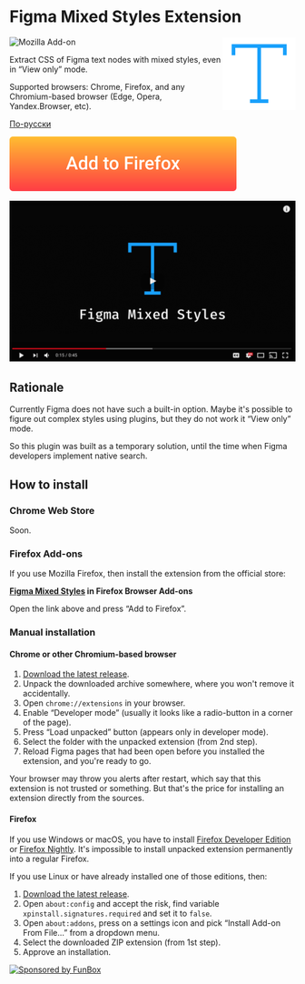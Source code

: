 # Figma Mixed Styles Extension

<img align="right"
     alt="Project logo: colorful component icon"
     src="icon.svg"
     width="128"
     height="128">

[comment]: <> (![Chrome Web Store]&#40;https://img.shields.io/chrome-web-store/v/lfofpannpmmeeicgiiacjghmcfgnebbi?label=Chrome%20Web%20Store&#41; )
![Mozilla Add-on](https://img.shields.io/amo/v/figma-mixed-styles?label=Mozilla%20Add-ons)

Extract CSS of Figma text nodes with mixed styles, even in “View only” mode.

Supported browsers: Chrome, Firefox, and any Chromium-based browser (Edge, Opera, Yandex.Browser, etc).

[По-русски](./README.ru.md)

[comment]: <> ([![Figma Search in Chrome Web Store]&#40;./add-to-chrome.svg&#41;]&#40;https://chrome.google.com/webstore/detail/figma-search/lfofpannpmmeeicgiiacjghmcfgnebbi&#41;)

[![Figma Mixed Styles in Mozilla Add-ons](./add-to-firefox.svg)](https://addons.mozilla.org/en-US/firefox/addon/figma-mixed-styles/)

[![Demo Video on YouTube](./youtube-demo.png)](https://youtu.be/mDQfaYA5ltA)

## Rationale

Currently Figma does not have such a built-in option. Maybe it's possible to figure out complex styles using plugins,
but they do not work it “View only” mode.

So this plugin was built as a temporary solution, until the time when Figma developers implement native search.

## How to install

### Chrome Web Store

Soon.

[comment]: <> (If you use Chrome or any Chromium-based browser &#40;Edge, Opera, Yandex.Browser, etc&#41; it's easy to install )

[comment]: <> (the extension from the official store:)

[comment]: <> (**[Figma Search]&#40;https://chrome.google.com/webstore/detail/figma-search/lfofpannpmmeeicgiiacjghmcfgnebbi&#41; in Crome Web Store**)

[comment]: <> (Just click on the link above and press “Add to Chrome”.)

### Firefox Add-ons

If you use Mozilla Firefox, then install the extension from the official store:

**[Figma Mixed Styles](https://addons.mozilla.org/en-US/firefox/addon/figma-mixed-styles/) in Firefox Browser Add-ons**

Open the link above and press “Add to Firefox”.

### Manual installation

#### Chrome or other Chromium-based browser

1. [Download the latest release](https://github.com/igoradamenko/figma-mixed-styles-extension/releases).
2. Unpack the downloaded archive somewhere, where you won't remove it accidentally.
3. Open `chrome://extensions` in your browser.
4. Enable “Developer mode” (usually it looks like a radio-button in a corner of the page).
5. Press “Load unpacked” button (appears only in developer mode).
6. Select the folder with the unpacked extension (from 2nd step). 
7. Reload Figma pages that had been open before you installed the extension, and you're ready to go.

Your browser may throw you alerts after restart, which say that this extension is not trusted or something.
But that's the price for installing an extension directly from the sources.

#### Firefox

If you use Windows or macOS, you have to install [Firefox Developer Edition](https://www.mozilla.org/ru/firefox/developer/)
or [Firefox Nightly](https://www.mozilla.org/ru/firefox/channel/desktop/#nightly). It's impossible to install unpacked
extension permanently into a regular Firefox.

If you use Linux or have already installed one of those editions, then:

1. [Download the latest release](https://github.com/igoradamenko/figma-mixed-styles-extension/releases).
2. Open `about:config` and accept the risk, find variable `xpinstall.signatures.required` and set it to `false`.
3. Open `about:addons`, press on a settings icon and pick “Install Add-on From File...” from a dropdown menu.
4. Select the downloaded ZIP extension (from 1st step).
5. Approve an installation.

[![Sponsored by FunBox](https://funbox.ru/badges/sponsored_by_funbox_centered.svg)](https://funbox.ru)
